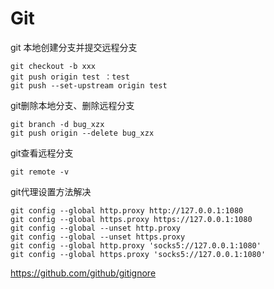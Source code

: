 # Git

git 本地创建分支并提交远程分支

```
git checkout -b xxx
git push origin test ：test
git push --set-upstream origin test
```

git删除本地分支、删除远程分支

```
git branch -d bug_xzx
git push origin --delete bug_xzx
```

git查看远程分支

```
git remote -v
```

git代理设置方法解决

```
git config --global http.proxy http://127.0.0.1:1080
git config --global https.proxy https://127.0.0.1:1080
git config --global --unset http.proxy
git config --global --unset https.proxy
git config --global http.proxy 'socks5://127.0.0.1:1080'
git config --global https.proxy 'socks5://127.0.0.1:1080'
```





https://github.com/github/gitignore